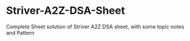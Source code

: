 # Striver-A2Z-DSA-Sheet
Complete Sheet solution of Striver A2Z DSA sheet, with some topic notes and Pattern
